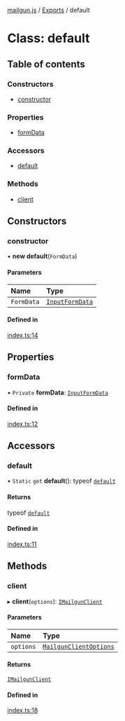 [mailgun.js](../README.md) / [Exports](../modules.md) / default

# Class: default

## Table of contents

### Constructors

- [constructor](default.md#constructor)

### Properties

- [formData](default.md#formdata)

### Accessors

- [default](default.md#default)

### Methods

- [client](default.md#client)

## Constructors

### constructor

• **new default**(`FormData`)

#### Parameters

| Name | Type |
| :------ | :------ |
| `FormData` | [`InputFormData`](../modules.md#inputformdata) |

#### Defined in

[index.ts:14](https://github.com/mailgun/mailgun.js/blob/a212f26/lib/index.ts#L14)

## Properties

### formData

• `Private` **formData**: [`InputFormData`](../modules.md#inputformdata)

#### Defined in

[index.ts:12](https://github.com/mailgun/mailgun.js/blob/a212f26/lib/index.ts#L12)

## Accessors

### default

• `Static` `get` **default**(): typeof [`default`](default.md)

#### Returns

typeof [`default`](default.md)

#### Defined in

[index.ts:11](https://github.com/mailgun/mailgun.js/blob/a212f26/lib/index.ts#L11)

## Methods

### client

▸ **client**(`options`): [`IMailgunClient`](../interfaces/Interfaces.IMailgunClient.md)

#### Parameters

| Name | Type |
| :------ | :------ |
| `options` | [`MailgunClientOptions`](../modules.md#mailgunclientoptions) |

#### Returns

[`IMailgunClient`](../interfaces/Interfaces.IMailgunClient.md)

#### Defined in

[index.ts:18](https://github.com/mailgun/mailgun.js/blob/a212f26/lib/index.ts#L18)
